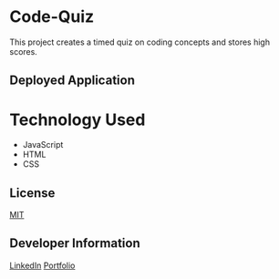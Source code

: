 # Code-Quiz
This project creates a timed quiz on coding concepts and stores high scores.

## Deployed Application


# Technology Used
- JavaScript
- HTML
- CSS

## License
[MIT](https://choosealicense.com/licenses/mit/)

## Developer Information
[LinkedIn](https://www.linkedin.com/in/brice-veyna/)
[Portfolio](https://briceveyna.github.io/Portfolio/)